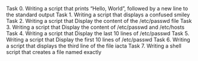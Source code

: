 Task 0.  Writing a script that prints “Hello, World”, followed by a new line to the standard output
Task 1.  Writing a script that displays a confused smiley
Task 2.  Writing a script that Display the content of the /etc/passwd file
Task 3.  Writing a script that Display the content of /etc/passwd and /etc/hosts
Task 4.  Writing a script that Display the last 10 lines of /etc/passwd
Task 5.  Writing a script that Display the first 10 lines of /etc/passwd
Task 6.  Writing a script that displays the third line of the file iacta
Task 7.  Writing a shell script that creates a file named exactly  

